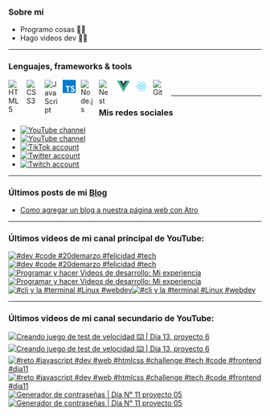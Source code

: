### Sobre mí
- Programo cosas 🧑‍💻
- Hago videos dev 🧑‍🏫

---
### Lenguajes, frameworks & tools

<img align="left" alt="HTML5" width="26px" src="https://cdn.jsdelivr.net/gh/devicons/devicon/icons/html5/html5-original.svg" style="padding-right:10px;" />
<img align="left" alt="CSS3" width="26px" src="https://cdn.jsdelivr.net/gh/devicons/devicon/icons/css3/css3-original.svg" style="padding-right:10px;" />
<img align="left" alt="JavaScript" width="26px" src="https://cdn.jsdelivr.net/gh/devicons/devicon/icons/javascript/javascript-original.svg" style="padding-right:10px;" />
<img align="left" alt="Typescript" width="26px" src="https://raw.githubusercontent.com/github/explore/80688e429a7d4ef2fca1e82350fe8e3517d3494d/topics/typescript/typescript.png" style="padding-right:10px;" />
<img align="left" alt="Node.js" width="26px" src="https://cdn.jsdelivr.net/gh/devicons/devicon/icons/nodejs/nodejs-original.svg" style="padding-right:10px;" />
<img align="left" alt="Nest" width="26px" src="https://avatars.githubusercontent.com/u/28507035?s=48&v=4" style="padding-right:10px;" />
<img align="left" alt="Vue" width="26px" src="https://raw.githubusercontent.com/github/explore/80688e429a7d4ef2fca1e82350fe8e3517d3494d/topics/vue/vue.png" style="padding-right:10px;" />
<img align="left" alt="React" width="26px" src="https://raw.githubusercontent.com/github/explore/80688e429a7d4ef2fca1e82350fe8e3517d3494d/topics/react/react.png" style="padding-right:10px;" />
<img align="left" alt="Git" width="26px" src="https://cdn.jsdelivr.net/gh/devicons/devicon/icons/git/git-original.svg" style="padding-right:10px;" />

<br>

---
### Mis redes sociales
 - [![YouTube channel](https://img.shields.io/youtube/channel/subscribers/UCRC7LM5vAZMxS8LSo0PKZng?style=social)](https://www.youtube.com/channel/UCRC7LM5vAZMxS8LSo0PKZng)
 - [![YouTube channel](https://img.shields.io/youtube/channel/subscribers/UCKMWXwHYoy920OFEN_BM5VQ?style=social)](https://www.youtube.com/@doneberdev)
 - [![TikTok account](https://img.shields.io/endpoint?logo=TikTok&style=social&url=https%3A%2F%2Fdoneber.dev%2Ftiktok-counter%2F)](https://www.tiktok.com/@doneberdev)
 - [![Twitter account](https://img.shields.io/twitter/follow/doneberdev?label=Followers&style=social)](https://twitter.com/doneberdev)
 - [![Twitch account](https://img.shields.io/twitch/status/doneberdev?style=social)](https://twitch.tv/doneberdev)
 
---
### Últimos posts de mi [Blog](https://doneber.dev/blog)

<!-- BLOG-POST-LIST:START -->
- [Como agregar un blog a nuestra página web con Atro](https://doneber.dev/blog/first-post/)
<!-- BLOG-POST-LIST:END -->
 
---
### Últimos videos de mi canal principal de YouTube:

<!-- BEGIN YOUTUBE-CARDS-FIRST -->
[![#dev #code #20demarzo #felicidad #tech](https://ytcards.demolab.com/?id=dN7uesqZAFo&title=%23dev+%23code+%2320demarzo+%23felicidad+%23tech&lang=en&timestamp=1710960162&background_color=%230f0f0f&title_color=%23ffffff&stats_color=%23dedede&max_title_lines=1&width=250&border_radius=5&duration=27 "#dev #code #20demarzo #felicidad #tech")](https://www.youtube.com/watch?v=dN7uesqZAFo#gh-dark-mode-only)[![#dev #code #20demarzo #felicidad #tech](https://ytcards.demolab.com/?id=dN7uesqZAFo&title=%23dev+%23code+%2320demarzo+%23felicidad+%23tech&lang=en&timestamp=1710960162&background_color=%230d1117&title_color=%23ffffff&stats_color=%23dedede&max_title_lines=1&width=250&border_radius=5&duration=27 "#dev #code #20demarzo #felicidad #tech")](https://www.youtube.com/watch?v=dN7uesqZAFo#gh-light-mode-only)
[![Programar y hacer Videos de desarrollo: Mi experiencia](https://ytcards.demolab.com/?id=ZS8YIceH68I&title=Programar+y+hacer+Videos+de+desarrollo%3A+Mi+experiencia&lang=en&timestamp=1707165785&background_color=%230f0f0f&title_color=%23ffffff&stats_color=%23dedede&max_title_lines=1&width=250&border_radius=5&duration=604 "Programar y hacer Videos de desarrollo: Mi experiencia")](https://www.youtube.com/watch?v=ZS8YIceH68I#gh-dark-mode-only)[![Programar y hacer Videos de desarrollo: Mi experiencia](https://ytcards.demolab.com/?id=ZS8YIceH68I&title=Programar+y+hacer+Videos+de+desarrollo%3A+Mi+experiencia&lang=en&timestamp=1707165785&background_color=%230d1117&title_color=%23ffffff&stats_color=%23dedede&max_title_lines=1&width=250&border_radius=5&duration=604 "Programar y hacer Videos de desarrollo: Mi experiencia")](https://www.youtube.com/watch?v=ZS8YIceH68I#gh-light-mode-only)
[![#cli y la #terminal #Linux #webdev](https://ytcards.demolab.com/?id=bCUtGyGSQ8c&title=%23cli+y+la+%23terminal+%23Linux+%23webdev&lang=en&timestamp=1705118475&background_color=%230f0f0f&title_color=%23ffffff&stats_color=%23dedede&max_title_lines=1&width=250&border_radius=5&duration=54 "#cli y la #terminal #Linux #webdev")](https://www.youtube.com/watch?v=bCUtGyGSQ8c#gh-dark-mode-only)[![#cli y la #terminal #Linux #webdev](https://ytcards.demolab.com/?id=bCUtGyGSQ8c&title=%23cli+y+la+%23terminal+%23Linux+%23webdev&lang=en&timestamp=1705118475&background_color=%230d1117&title_color=%23ffffff&stats_color=%23dedede&max_title_lines=1&width=250&border_radius=5&duration=54 "#cli y la #terminal #Linux #webdev")](https://www.youtube.com/watch?v=bCUtGyGSQ8c#gh-light-mode-only)
<!-- END YOUTUBE-CARDS-FIRST -->

---
### Últimos videos de mi canal secundario de YouTube:

<!-- BEGIN YOUTUBE-CARDS-SECOND -->
[![Creando juego de test de velocidad ⌨️ | Día 13, proyecto 6](https://ytcards.demolab.com/?id=EcMOSGWcKjU&title=Creando+juego+de+test+de+velocidad+%E2%8C%A8%EF%B8%8F+%7C+D%C3%ADa+13%2C+proyecto+6&lang=en&timestamp=1713320342&background_color=%230f0f0f&title_color=%23ffffff&stats_color=%23dedede&max_title_lines=1&width=250&border_radius=5&duration=7519 "Creando juego de test de velocidad ⌨️ | Día 13, proyecto 6")](https://www.youtube.com/watch?v=EcMOSGWcKjU#gh-dark-mode-only)[![Creando juego de test de velocidad ⌨️ | Día 13, proyecto 6](https://ytcards.demolab.com/?id=EcMOSGWcKjU&title=Creando+juego+de+test+de+velocidad+%E2%8C%A8%EF%B8%8F+%7C+D%C3%ADa+13%2C+proyecto+6&lang=en&timestamp=1713320342&background_color=%230d1117&title_color=%23ffffff&stats_color=%23dedede&max_title_lines=1&width=250&border_radius=5&duration=7519 "Creando juego de test de velocidad ⌨️ | Día 13, proyecto 6")](https://www.youtube.com/watch?v=EcMOSGWcKjU#gh-light-mode-only)
[![#reto #javascript #dev #web #htmlcss #challenge #tech #code #frontend #dia11](https://ytcards.demolab.com/?id=QEgB_6rZhXY&title=%23reto+%23javascript+%23dev+%23web+%23htmlcss+%23challenge+%23tech+%23code+%23frontend+%23dia11&lang=en&timestamp=1712896153&background_color=%230f0f0f&title_color=%23ffffff&stats_color=%23dedede&max_title_lines=1&width=250&border_radius=5&duration=43 "#reto #javascript #dev #web #htmlcss #challenge #tech #code #frontend #dia11")](https://www.youtube.com/watch?v=QEgB_6rZhXY#gh-dark-mode-only)[![#reto #javascript #dev #web #htmlcss #challenge #tech #code #frontend #dia11](https://ytcards.demolab.com/?id=QEgB_6rZhXY&title=%23reto+%23javascript+%23dev+%23web+%23htmlcss+%23challenge+%23tech+%23code+%23frontend+%23dia11&lang=en&timestamp=1712896153&background_color=%230d1117&title_color=%23ffffff&stats_color=%23dedede&max_title_lines=1&width=250&border_radius=5&duration=43 "#reto #javascript #dev #web #htmlcss #challenge #tech #code #frontend #dia11")](https://www.youtube.com/watch?v=QEgB_6rZhXY#gh-light-mode-only)
[![Generador de contraseñas | Día N° 11 proyecto 05](https://ytcards.demolab.com/?id=zSLYi7gZRGE&title=Generador+de+contrase%C3%B1as+%7C+D%C3%ADa+N%C2%B0+11+proyecto+05&lang=en&timestamp=1712895353&background_color=%230f0f0f&title_color=%23ffffff&stats_color=%23dedede&max_title_lines=1&width=250&border_radius=5&duration=2398 "Generador de contraseñas | Día N° 11 proyecto 05")](https://www.youtube.com/watch?v=zSLYi7gZRGE#gh-dark-mode-only)[![Generador de contraseñas | Día N° 11 proyecto 05](https://ytcards.demolab.com/?id=zSLYi7gZRGE&title=Generador+de+contrase%C3%B1as+%7C+D%C3%ADa+N%C2%B0+11+proyecto+05&lang=en&timestamp=1712895353&background_color=%230d1117&title_color=%23ffffff&stats_color=%23dedede&max_title_lines=1&width=250&border_radius=5&duration=2398 "Generador de contraseñas | Día N° 11 proyecto 05")](https://www.youtube.com/watch?v=zSLYi7gZRGE#gh-light-mode-only)
<!-- END YOUTUBE-CARDS-SECOND -->